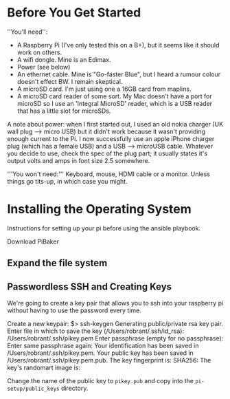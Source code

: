 # Before You Get Started

''You'll need'':
* A Raspberry Pi (I've only tested this on a B+), but it seems like it should work on others.
* A wifi dongle. Mine is an Edimax.
* Power (see below)
* An ethernet cable. Mine is "Go-faster Blue", but I heard a rumour colour doesn't effect BW. I remain skeptical.
* A microSD card. I'm just using one a 16GB card from maplins.
* A microSD card reader of some sort. My Mac doesn't have a port for microSD so I use an 'Integral MicroSD' reader, which is a USB reader that has a little slot for microSDs.

A note about power: when I first started out, I used an old nokia charger (UK wall plug --> micro USB) but it didn't work because it wasn't providing enough current to the Pi. I now successfully use an apple iPhone charger plug (which has a female USB) and a USB --> microUSB cable. Whatever you decide to use, check the spec of the plug part; it usually states it's output volts and amps in font size 2.5 somewhere.

'''You won't need:''' Keyboard, mouse, HDMI cable or a monitor. Unless things go tits-up, in which case you might.

# Installing the Operating System

Instructions for setting up your pi before using the ansible playbook.

Download PiBaker

## Expand the file system



## Passwordless SSH and Creating Keys

We're going to create a key pair that allows you to ssh into your raspberry pi without having to
use the password every time. 

Create a new keypair:
	$> ssh-keygen
	Generating public/private rsa key pair.
	Enter file in which to save the key (/Users/robrant/.ssh/id_rsa): /Users/robrant/.ssh/pikey.pem
	Enter passphrase (empty for no passphrase): 
	Enter same passphrase again: 
	Your identification has been saved in /Users/robrant/.ssh/pikey.pem.
	Your public key has been saved in /Users/robrant/.ssh/pikey.pem.pub.
	The key fingerprint is:
	SHA256:<my sha was in here>
	The key's randomart image is:
 	
Change the name of the public key to `pikey.pub` and copy into the `pi-setup/public_keys` directory.
